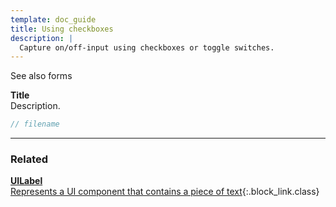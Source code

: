 ```yaml
---
template: doc_guide
title: Using checkboxes
description: |
  Capture on/off-input using checkboxes or toggle switches.
---
```


See also forms

<section>

**Title**<br>
Description.

</section>

```typescript
// filename
```

---

<footer>

### Related

[**UILabel**<br>Represents a UI component that contains a piece of text](/docs/ref/UILabel){:.block_link.class}

</footer>
